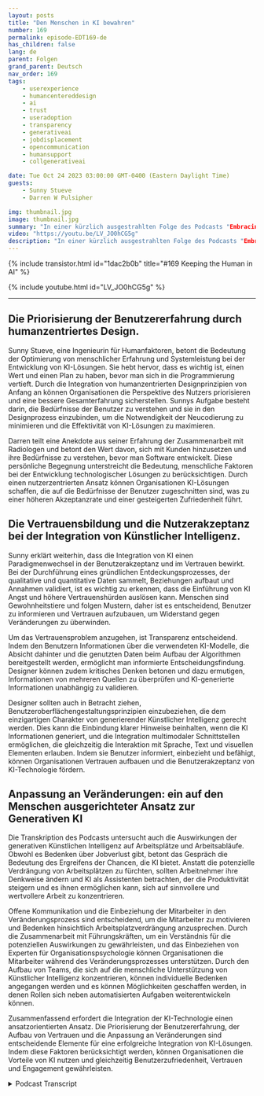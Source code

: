 ```yaml
---
layout: posts
title: "Den Menschen in KI bewahren"
number: 169
permalink: episode-EDT169-de
has_children: false
lang: de
parent: Folgen
grand_parent: Deutsch
nav_order: 169
tags:
    - userexperience
    - humancentereddesign
    - ai
    - trust
    - useradoption
    - transparency
    - generativeai
    - jobdisplacement
    - opencommunication
    - humansupport
    - collgenerativeai

date: Tue Oct 24 2023 03:00:00 GMT-0400 (Eastern Daylight Time)
guests:
    - Sunny Stueve
    - Darren W Pulsipher

img: thumbnail.jpg
image: thumbnail.jpg
summary: "In einer kürzlich ausgestrahlten Folge des Podcasts "Embracing Digital Transformation" interviewt Gastgeber Darren Pulsipher, Chief Solution Architect of Public Sector bei Intel, Sunny Stueve, den Leiter für Human Centered AI bei Leidos. Der Podcast setzt sich mit der Bedeutung von humanzentriertem Design und Benutzererfahrung bei der Integration von KI-Technologie auseinander."
video: "https://youtu.be/LV_JO0hCG5g"
description: "In einer kürzlich ausgestrahlten Folge des Podcasts "Embracing Digital Transformation" interviewt Gastgeber Darren Pulsipher, Chief Solution Architect of Public Sector bei Intel, Sunny Stueve, den Leiter für Human Centered AI bei Leidos. Der Podcast setzt sich mit der Bedeutung von humanzentriertem Design und Benutzererfahrung bei der Integration von KI-Technologie auseinander."
---
```


<div>
{% include transistor.html id="1dac2b0b" title="#169 Keeping the Human in AI" %}

{% include youtube.html id="LV_JO0hCG5g" %}
</div>

---

## Die Priorisierung der Benutzererfahrung durch humanzentriertes Design.

Sunny Stueve, eine Ingenieurin für Humanfaktoren, betont die Bedeutung der Optimierung von menschlicher Erfahrung und Systemleistung bei der Entwicklung von KI-Lösungen. Sie hebt hervor, dass es wichtig ist, einen Wert und einen Plan zu haben, bevor man sich in die Programmierung vertieft. Durch die Integration von humanzentrierten Designprinzipien von Anfang an können Organisationen die Perspektive des Nutzers priorisieren und eine bessere Gesamterfahrung sicherstellen. Sunnys Aufgabe besteht darin, die Bedürfnisse der Benutzer zu verstehen und sie in den Designprozess einzubinden, um die Notwendigkeit der Neucodierung zu minimieren und die Effektivität von KI-Lösungen zu maximieren.

Darren teilt eine Anekdote aus seiner Erfahrung der Zusammenarbeit mit Radiologen und betont den Wert davon, sich mit Kunden hinzusetzen und ihre Bedürfnisse zu verstehen, bevor man Software entwickelt. Diese persönliche Begegnung unterstreicht die Bedeutung, menschliche Faktoren bei der Entwicklung technologischer Lösungen zu berücksichtigen. Durch einen nutzerzentrierten Ansatz können Organisationen KI-Lösungen schaffen, die auf die Bedürfnisse der Benutzer zugeschnitten sind, was zu einer höheren Akzeptanzrate und einer gesteigerten Zufriedenheit führt.

## Die Vertrauensbildung und die Nutzerakzeptanz bei der Integration von Künstlicher Intelligenz.

Sunny erklärt weiterhin, dass die Integration von KI einen Paradigmenwechsel in der Benutzerakzeptanz und im Vertrauen bewirkt. Bei der Durchführung eines gründlichen Entdeckungsprozesses, der qualitative und quantitative Daten sammelt, Beziehungen aufbaut und Annahmen validiert, ist es wichtig zu erkennen, dass die Einführung von KI Angst und höhere Vertrauenshürden auslösen kann. Menschen sind Gewohnheitstiere und folgen Mustern, daher ist es entscheidend, Benutzer zu informieren und Vertrauen aufzubauen, um Widerstand gegen Veränderungen zu überwinden.

Um das Vertrauensproblem anzugehen, ist Transparenz entscheidend. Indem den Benutzern Informationen über die verwendeten KI-Modelle, die Absicht dahinter und die genutzten Daten beim Aufbau der Algorithmen bereitgestellt werden, ermöglicht man informierte Entscheidungsfindung. Designer können zudem kritisches Denken betonen und dazu ermutigen, Informationen von mehreren Quellen zu überprüfen und KI-generierte Informationen unabhängig zu validieren.

Designer sollten auch in Betracht ziehen, Benutzeroberflächengestaltungsprinzipien einzubeziehen, die dem einzigartigen Charakter von generierender Künstlicher Intelligenz gerecht werden. Dies kann die Einbindung klarer Hinweise beinhalten, wenn die KI Informationen generiert, und die Integration multimodaler Schnittstellen ermöglichen, die gleichzeitig die Interaktion mit Sprache, Text und visuellen Elementen erlauben. Indem sie Benutzer informiert, einbezieht und befähigt, können Organisationen Vertrauen aufbauen und die Benutzerakzeptanz von KI-Technologie fördern.

## Anpassung an Veränderungen: ein auf den Menschen ausgerichteter Ansatz zur Generativen KI

Die Transkription des Podcasts untersucht auch die Auswirkungen der generativen Künstlichen Intelligenz auf Arbeitsplätze und Arbeitsabläufe. Obwohl es Bedenken über Jobverlust gibt, betont das Gespräch die Bedeutung des Ergreifens der Chancen, die KI bietet. Anstatt die potenzielle Verdrängung von Arbeitsplätzen zu fürchten, sollten Arbeitnehmer ihre Denkweise ändern und KI als Assistenten betrachten, der die Produktivität steigern und es ihnen ermöglichen kann, sich auf sinnvollere und wertvollere Arbeit zu konzentrieren.

Offene Kommunikation und die Einbeziehung der Mitarbeiter in den Veränderungsprozess sind entscheidend, um die Mitarbeiter zu motivieren und Bedenken hinsichtlich Arbeitsplatzverdrängung anzusprechen. Durch die Zusammenarbeit mit Führungskräften, um ein Verständnis für die potenziellen Auswirkungen zu gewährleisten, und das Einbeziehen von Experten für Organisationspsychologie können Organisationen die Mitarbeiter während des Veränderungsprozesses unterstützen. Durch den Aufbau von Teams, die sich auf die menschliche Unterstützung von Künstlicher Intelligenz konzentrieren, können individuelle Bedenken angegangen werden und es können Möglichkeiten geschaffen werden, in denen Rollen sich neben automatisierten Aufgaben weiterentwickeln können.

Zusammenfassend erfordert die Integration der KI-Technologie einen ansatzorientierten Ansatz. Die Priorisierung der Benutzererfahrung, der Aufbau von Vertrauen und die Anpassung an Veränderungen sind entscheidende Elemente für eine erfolgreiche Integration von KI-Lösungen. Indem diese Faktoren berücksichtigt werden, können Organisationen die Vorteile von KI nutzen und gleichzeitig Benutzerzufriedenheit, Vertrauen und Engagement gewährleisten.



<details>
<summary> Podcast Transcript </summary>

<p></p>

</details>
